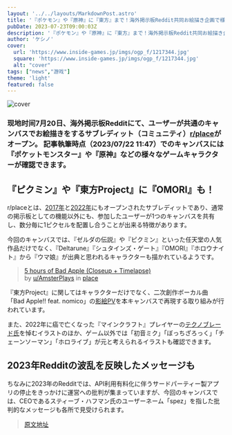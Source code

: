 ```yaml
---
layout: '../../layouts/MarkdownPost.astro'
title: '『ポケモン』や『原神』に『東方』まで！海外掲示板Reddit共同お絵描き企画で様々なゲームキャラクターが描かれる―Reddit運営への不満もコッソリ混ざる'
pubDate: 2023-07-23T09:00:03Z
description: '『ポケモン』や『原神』に『東方』まで！海外掲示板Reddit共同お絵描き企画で様々なゲームキャラクターが描かれる―Reddit運営への不満もコッソリ混ざる'
author: 'ケシノ'
cover:
  url: 'https://www.inside-games.jp/imgs/ogp_f/1217344.jpg'
  square: 'https://www.inside-games.jp/imgs/ogp_f/1217344.jpg'
  alt: "cover"
tags: ["news","游戏"]
theme: 'light'
featured: false
---
```


![cover](https://www.inside-games.jp/imgs/ogp_f/1217344.jpg)

### 现地时间7月20日、海外掲示板Redditにて、ユーザーが共通のキャンバスでお絵描きをするサブレディット（コミュニティ）[r/place](https://www.reddit.com/r/place/)がオープン。 記事執筆時点（2023/07/22 11:47）でのキャンバスには『ポケットモンスター』や『原神』などの様々なゲームキャラクターが確認できます。

## 『ピクミン』や『東方Project』に『OMORI』も！
r/placeとは、[2017年](https://www.newsweek.com/reddit-place-internet-experiment-579049)と[2022年](https://www.theverge.com/2022/3/28/22999689/reddit-bringing-back-r-place-april-fools-day-experiment-public-art)にもオープンされたサブレディットであり、通常の掲示板としての機能以外にも、参加したユーザーが1つのキャンバスを共有し、数分毎に1ピクセルを配置し合うことが出来る特徴があります。

今回のキャンバスでは、『ゼルダの伝説』や『ピクミン』といった任天堂の人気作品だけでなく、『Deltarune』『シュタインズ・ゲート』『OMORI』『ホロウナイト』から『ウマ娘』が出典と思われるキャラクターも描かれているようです。

> [5 hours of Bad Apple (Closeup + Timelapse)](https://www.reddit.com/r/place/comments/155x13s/5_hours_of_bad_apple_closeup_timelapse/)  
> by [u/AmsterPlays](https://www.reddit.com/user/AmsterPlays) in [place](https://www.reddit.com/r/place/)

『東方Project』に関してはキャラクターだけでなく、二次創作ボーカル曲「Bad Apple!! feat. nomico」の[影絵PV](https://www.nicovideo.jp/watch/sm8628149)を本キャンバスで再現する取り組みが行われています。

また、2022年に癌で亡くなった『マインクラフト』プレイヤーの[テクノブレード氏](https://www.youtube.com/@Technoblade/featured)を悼むイラストのほか、ゲーム以外では「初音ミク」「ぼっちざろっく」「チェーンソーマン」「ホロライブ」が元と考えられるイラストも確認できます。

## 2023年Redditの波乱を反映したメッセージも
ちなみに2023年のRedditでは、API利用有料化に伴うサードパーティー製アプリの停止をきっかけに運営への批判が集まっていますが、今回のキャンバスでは、CEOであるスティーブ・ハフマン氏のユーザーネーム「spez」を指した批判的なメッセージも各所で見受けられます。

>[原文地址](https://www.inside-games.jp/article/2023/07/23/147350.html)  